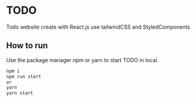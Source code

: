 # TODO

Todo website create with React.js use tailwindCSS and StyledComponents

## How to run

Use the package manager npm or yarn to start TODO in local.

```bash
npm i
npm run start
or
yarn
yarn start
```
